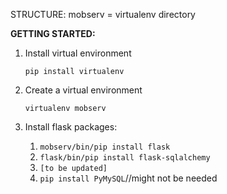 STRUCTURE:
mobserv = virtualenv directory


**GETTING STARTED:**
1. Install virtual environment

    `pip install virtualenv`
2. Create a virtual environment

    `virtualenv mobserv`
3. Install flask packages:

    1. `mobserv/bin/pip install flask`
    2. `flask/bin/pip install flask-sqlalchemy`
    3. `[to be updated]`
    4. `pip install PyMySQL`//might not be needed

